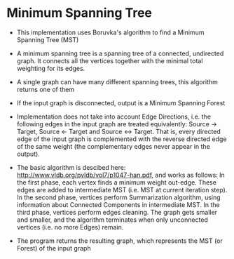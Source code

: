 # Minimum Spanning Tree
* This implementation uses Boruvka's algorithm to find a Minimum Spanning Tree (MST)
 * A minimum spanning tree is a spanning tree of a connected, undirected graph. It connects all the vertices together with the minimal total weighting for its edges.
 * A single graph can have many different spanning trees, this algorithm returns one of them
 * If the input graph is disconnected, output is a Minimum Spanning Forest
 * Implementation does not take into account Edge Directions, i.e. the following edges in the input graph are treated equivalently: Source -> Target, Source <- Target and Source <-> Target. That is, every directed edge of the input graph is complemented with the reverse directed edge of the same weight (the complementary edges never appear in the output).
 
* The basic algorithm is descibed here: http://www.vldb.org/pvldb/vol7/p1047-han.pdf, and works as follows: In the first phase, each vertex finds a minimum weight out-edge. These edges are added to intermediate MST (i.e. MST at current iteration step). In the second phase, vertices perform Summarization algorithm, using information about Connected Components in intermediate MST. In the third phase, vertices perform edges cleaning. The graph gets smaller and smaller, and the algorithm terminates when only unconnected vertices (i.e. no more Edges) remain.
* The program returns the resulting graph, which represents the MST (or Forest) of the input graph
